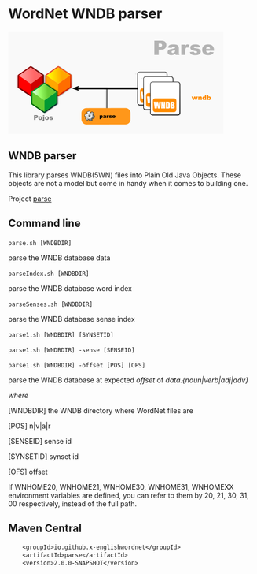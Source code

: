 # WordNet WNDB parser

![Dataflow](images/dataflow.png  "Dataflow")

## WNDB parser

This library parses WNDB(5WN) files into Plain Old Java Objects. These objects are not a model but come in handy when it comes to building one.

Project [parse](https://github.com/x-englishwordnet/parse)

## Command line

`parse.sh [WNDBDIR]`

parse the WNDB database data

`parseIndex.sh [WNDBDIR]`

parse the WNDB database word index

`parseSenses.sh [WNDBDIR]`

parse the WNDB database sense index

`parse1.sh [WNDBDIR] [SYNSETID]`

`parse1.sh [WNDBDIR] -sense [SENSEID]`

`parse1.sh [WNDBDIR] -offset [POS] [OFS]`

parse the WNDB database at expected *offset* of *data.{noun|verb|adj|adv}*

*where*

[WNDBDIR] the WNDB directory where WordNet files are

[POS]     n|v|a|r

[SENSEID]     sense id

[SYNSETID]    synset id

[OFS]     offset

If WNHOME20, WNHOME21, WNHOME30, WNHOME31, WNHOMEXX environment variables are defined, you can refer to them by 20, 21, 30, 31, 00 respectively, instead of the full path.

## Maven Central

        <groupId>io.github.x-englishwordnet</groupId>
        <artifactId>parse</artifactId>
        <version>2.0.0-SNAPSHOT</version>
